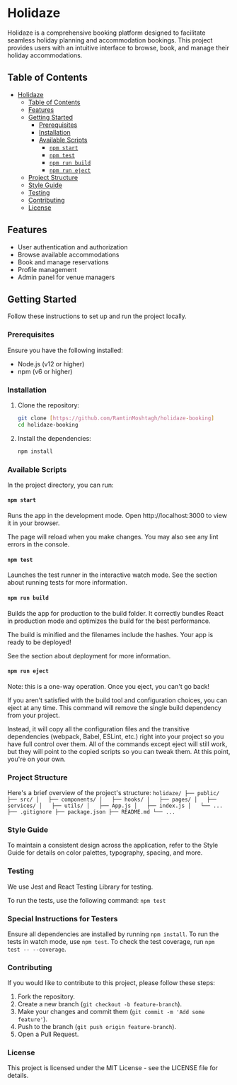 # Holidaze

Holidaze is a comprehensive booking platform designed to facilitate seamless holiday planning and accommodation bookings. This project provides users with an intuitive interface to browse, book, and manage their holiday accommodations.

## Table of Contents

- [Holidaze](#holidaze)
  - [Table of Contents](#table-of-contents)
  - [Features](#features)
  - [Getting Started](#getting-started)
    - [Prerequisites](#prerequisites)
    - [Installation](#installation)
    - [Available Scripts](#available-scripts)
      - [`npm start`](#npm-start)
      - [`npm test`](#npm-test)
      - [`npm run build`](#npm-run-build)
      - [`npm run eject`](#npm-run-eject)
  - [Project Structure](#project-structure)
  - [Style Guide](#style-guide)
  - [Testing](#testing)
  - [Contributing](#contributing)
  - [License](#license)

## Features

- User authentication and authorization
- Browse available accommodations
- Book and manage reservations
- Profile management
- Admin panel for venue managers

## Getting Started

Follow these instructions to set up and run the project locally.

### Prerequisites

Ensure you have the following installed:

- Node.js (v12 or higher)
- npm (v6 or higher)

### Installation

1. Clone the repository:
   ```sh
   git clone [https://github.com/RamtinMoshtagh/holidaze-booking]
   cd holidaze-booking
2. Install the dependencies:
    ```sh
    npm install


### Available Scripts
In the project directory, you can run:

#### `npm start`

Runs the app in the development mode.
Open http://localhost:3000 to view it in your browser.

The page will reload when you make changes.
You may also see any lint errors in the console.

#### `npm test`
Launches the test runner in the interactive watch mode.
See the section about running tests for more information.

#### `npm run build`
Builds the app for production to the build folder.
It correctly bundles React in production mode and optimizes the build for the best performance.

The build is minified and the filenames include the hashes.
Your app is ready to be deployed!

See the section about deployment for more information.

#### `npm run eject`
Note: this is a one-way operation. Once you eject, you can't go back!

If you aren't satisfied with the build tool and configuration choices, you can eject at any time. This command will remove the single build dependency from your project.

Instead, it will copy all the configuration files and the transitive dependencies (webpack, Babel, ESLint, etc.) right into your project so you have full control over them. All of the commands except eject will still work, but they will point to the copied scripts so you can tweak them. At this point, you're on your own.

### Project Structure
Here's a brief overview of the project's structure:
`
holidaze/
├── public/
├── src/
│   ├── components/
│   ├── hooks/
│   ├── pages/
│   ├── services/
│   ├── utils/
│   ├── App.js
│   ├── index.js
│   └── ...
├── .gitignore
├── package.json
├── README.md
└── ...
`

### Style Guide
To maintain a consistent design across the application, refer to the Style Guide for details on color palettes, typography, spacing, and more.

### Testing
We use Jest and React Testing Library for testing.

To run the tests, use the following command:
`npm test`

### Special Instructions for Testers
Ensure all dependencies are installed by running `npm install`.
To run the tests in watch mode, use `npm test`.
To check the test coverage, run `npm test -- --coverage`.

### Contributing
If you would like to contribute to this project, please follow these steps:

1. Fork the repository.
2. Create a new branch (`git checkout -b feature-branch`).
3. Make your changes and commit them (`git commit -m 'Add some feature'`).
4. Push to the branch (`git push origin feature-branch`).
5. Open a Pull Request.

### License
This project is licensed under the MIT License - see the LICENSE file for details.

